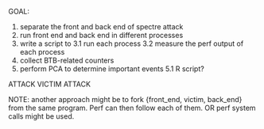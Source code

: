 GOAL: 
1. separate the front and back end of spectre attack
2. run front end and back end in different processes
3. write a script to
3.1 run each process
3.2 measure the perf output of each process
4. collect BTB-related counters
5. perform PCA to determine important events
5.1 R script?

ATTACK
VICTIM
ATTACK

NOTE:
another approach might be to
fork {front_end, victim, back_end} 
from the same program.
Perf can then follow each of them.
OR perf system calls might be used.

